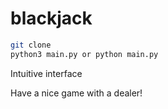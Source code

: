 # blackjack

``` bash
git clone 
python3 main.py or python main.py
```

Intuitive interface

Have a nice game with a dealer!
